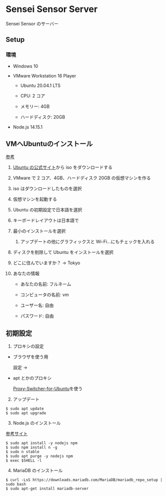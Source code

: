 # Sensei Sensor Server

Sensei Sensor のサーバー

## Setup

### 環境

- Windows 10

- VMware Workstation 16 Player

  - Ubuntu 20.04.1 LTS

  - CPU: 2 コア

  - メモリー: 4GB

  - ハードディスク: 20GB

- Node.js 14.15.1

## VMへUbuntuのインストール

[参考](https://www.gsenjyounoai.com/2020/04/vmware-ubuntu-2004-lts.html)

1. [Ubuntu の公式サイト](https://jp.ubuntu.com/download)から iso をダウンロードする

1. VMware で 2 コア、4GB、ハードディスク 20GB の仮想マシンを作る

1. iso はダウンロードしたものを選択

1. 仮想マシンを起動する

1. Ubuntu の初期設定で日本語を選択

1. キーボードレイアウトは日本語で

1. 最小のインストールを選択

   1. アップデートの他にグラフィックスと Wi-Fi…にもチェックを入れる

1. ディスクを削除して Ubuntu をインストールを選択

1. どこに住んでいますか？ -> Tokyo

1. あなたの情報

   - あなたの名前: フルネーム

   - コンピュータの名前: vm

   - ユーザー名: 自由

   - パスワード: 自由

## 初期設定

1. プロキシの設定

- ブラウザを使う用

  設定 →

- apt とかのプロキシ

  [Proxy-Switcher-for-Ubuntu](https://github.com/nemuki-nok/Proxy-Switcher-for-Ubuntu)を使う

2. アップデート

```shell
$ sudo apt update
$ sudo apt upgrade
```

3. Node.js のインストール

[参考サイト](https://qiita.com/seibe/items/36cef7df85fe2cefa3ea)

```shell
$ sudo apt install -y nodejs npm
$ sudo npm install n -g
$ sudo n stable
$ sudo apt purge -y nodejs npm
$ exec $SHELL -l
```

4. MariaDB のインストール

```shell
$ curl -LsS https://downloads.mariadb.com/MariaDB/mariadb_repo_setup | sudo bash
$ sudo apt-get install mariadb-server
```